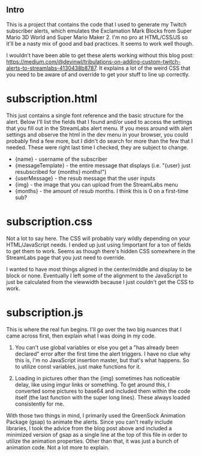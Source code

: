 ## Intro

This is a project that contains the code that I used to generate my Twitch  subscriber alerts, which emulates the Exclamation Mark Blocks from Super Mario 3D World and Super Mario Maker 2. I'm no pro at HTML/CSS/JS so it'll be a nasty mix of good and bad practices. It seems to work well though.

I wouldn't have been able to get these alerts working without this blog post: https://medium.com/@devinwl/tribulations-on-adding-custom-twitch-alerts-to-streamlabs-4130438b8787. It explains a lot of the weird CSS that you need to be aware of and override to get your stuff to line up correctly.


# subscription.html

This just contains a single font reference and the basic structure for the alert. Below I'll list the fields that I found and/or used to access the settings that you fill out in the StreamLabs alert menu. If you mess around with alert settings and observe the html in the dev menu in your browser, you could probably find a few more, but I didn't do search for more than the few that I needed. These were right last time I checked, they are subject to change.

- {name} - username of the subscriber
- {messageTemplate} - the entire message that displays (i.e. "{user} just resubscribed for {months} months!")
- {userMessage} - the resub message that the user inputs
- {img} - the image that you can upload from the StreamLabs menu
- {months} - the amount of resub months. I think this is 0 on a first-time sub?


# subscription.css

Not a lot to say here. The CSS will probably vary wildly depending on your HTML/JavaScript needs. I ended up just using !important for a ton of fields to get them to work. Seems as though there's hidden CSS somewhere in the StreamLabs page that you just need to override. 

I wanted to have most things aligned in the center/middle and display to be block or none. Eventually I left some of the alignment to the JavaScript to just be calculated from the viewwidth because I just couldn't get the CSS to work. 


# subscription.js

This is where the real fun begins. I'll go over the two big nuances that I came across first, then explain what I was doing in my code.

1. You can't use global variables or else you get a "has already been declared" error after the first time the alert triggers. I have no clue why this is, I'm no JavaScript insertion master, but that's what happens. So to utilize const variables, just make functions for it.

2. Loading in pictures other than the {img} sometimes has noticeable delay, like using imgur links or something. To get around this, I converted some pictures to base64 and included them within the code itself (the last function with the super long lines). These always loaded consistently for me.

With those two things in mind, I primarily used the GreenSock Animation Package (gsap) to animate the alerts. Since you can't really include libraries, I took the advice from the blog post above and included a minimized version of gsap as a single line at the top of this file in order to utilize the animation properties. Other than that, it was just a bunch of animation code. Not a lot more to explain.
